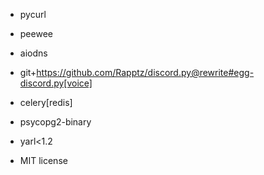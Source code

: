 - pycurl

- peewee

- aiodns

- git+https://github.com/Rapptz/discord.py@rewrite#egg-discord.py[voice]

- celery[redis]

- psycopg2-binary

- yarl<1.2

- MIT license
